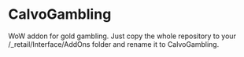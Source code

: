 # CalvoGambling
WoW addon for gold gambling. Just copy the whole repository to your /_retail/Interface/AddOns folder and rename it to CalvoGambling. 
